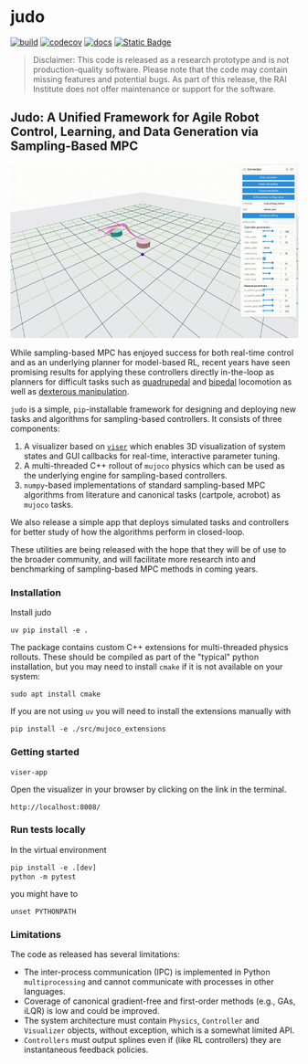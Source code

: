 # judo
[![build](https://github.com/bdaiinstitute/judo/actions/workflows/build.yml/badge.svg)](https://github.com/bdaiinstitute/judo/actions/workflows/build.yml)
[![codecov](https://codecov.io/gh/bdaiinstitute/judo/graph/badge.svg?token=7A0OJ37JRF)](https://codecov.io/gh/bdaiinstitute/judo)
[![docs](https://github.com/bdaiinstitute/judo/actions/workflows/docs.yml/badge.svg)](https://github.com/bdaiinstitute/judo/actions/workflows/docs.yml)
[![Static Badge](https://img.shields.io/badge/documentation-latest-8A2BE2)](https://bdaiinstitute.github.io/judo)

> Disclaimer: This code is released as a research prototype and is not
> production-quality software. Please note that the code may contain
> missing features and potential bugs. As part of this release, the
> RAI Institute does not offer maintenance or support for the software.


## Judo: A Unified Framework for Agile Robot Control, Learning, and Data Generation via Sampling-Based MPC

![judo](docs/source/_static/images/judo.gif)

While sampling-based MPC has enjoyed success for both real-time control and as an underlying planner
for model-based RL, recent years have seen promising results for applying these controllers directly
in-the-loop as planners for difficult tasks such as [quadrupedal](https://lecar-lab.github.io/dial-mpc/)
and [bipedal](https://johnzhang3.github.io/mujoco_ilqr/) locomotion as well as
[dexterous manipulation](caltech-amber.github.io/drop/).

`judo` is a simple, `pip`-installable framework for designing and deploying new tasks and algorithms
for sampling-based controllers. It consists of three components:
1. A visualizer based on [`viser`](https://github.com/nerfstudio-project/viser) which enables
3D visualization of system states and GUI callbacks for real-time, interactive parameter tuning.
2. A multi-threaded C++ rollout of `mujoco` physics which can be used as the underlying engine
for sampling-based controllers.
3. `numpy`-based implementations of standard sampling-based MPC algorithms from literature and
canonical tasks (cartpole, acrobot) as `mujoco` tasks.

We also release a simple app that deploys simulated tasks and controllers for better study of how the
algorithms perform in closed-loop.

These utilities are being released with the hope that they will be of use to the broader community,
and will facilitate more research into and benchmarking of sampling-based MPC methods in coming years.

### Installation
Install judo
```
uv pip install -e .
```

The package contains custom C++ extensions for multi-threaded physics rollouts. These
should be compiled as part of the "typical" python installation, but you may need to
install `cmake` if it is not available on your system:
```
sudo apt install cmake
```

If you are not using `uv` you will need to install the extensions manually with
```
pip install -e ./src/mujoco_extensions
```

### Getting started
```
viser-app
```
Open the visualizer in your browser by clicking on the link in the terminal.
```
http://localhost:8008/
```

### Run tests locally
In the virtual environment
```
pip install -e .[dev]
python -m pytest
```
you might have to
```
unset PYTHONPATH
```

### Limitations
The code as released has several limitations:
* The inter-process communication (IPC) is implemented in Python `multiprocessing`
    and cannot communicate with processes in other languages.
* Coverage of canonical gradient-free and first-order methods (e.g., GAs, iLQR)
    is low and could be improved.
* The system architecture must contain `Physics`, `Controller` and `Visualizer` objects,
    without exception, which is a somewhat limited API.
* `Controllers` must output splines even if (like RL controllers) they are instantaneous
    feedback policies.
